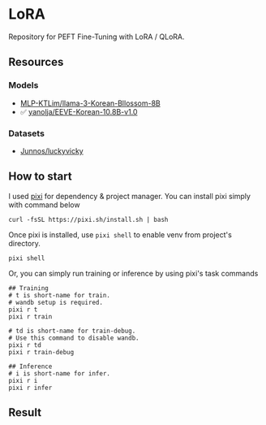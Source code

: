 # LoRA

Repository for PEFT Fine-Tuning with LoRA / QLoRA.

## Resources

### Models

- [MLP-KTLim/llama-3-Korean-Bllossom-8B](https://huggingface.co/MLP-KTLim/llama-3-Korean-Bllossom-8B)
- ✅ [yanolja/EEVE-Korean-10.8B-v1.0](https://huggingface.co/yanolja/EEVE-Korean-10.8B-v1.0)

### Datasets

- [Junnos/luckyvicky](https://huggingface.co/datasets/Junnos/luckyvicky)

## How to start

I used [pixi](https://prefix.dev/) for dependency & project manager.
You can install pixi simply with command below

```shell
curl -fsSL https://pixi.sh/install.sh | bash
```

Once pixi is installed, use `pixi shell` to enable venv from project's directory.

```shell
pixi shell
```

Or, you can simply run training or inference by using pixi's task commands

```shell
## Training
# t is short-name for train.
# wandb setup is required.
pixi r t
pixi r train

# td is short-name for train-debug.
# Use this command to disable wandb.
pixi r td
pixi r train-debug

## Inference
# i is short-name for infer.
pixi r i
pixi r infer
```

## Result
